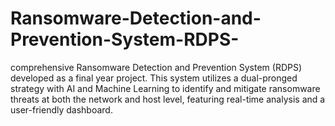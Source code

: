 # Ransomware-Detection-and-Prevention-System-RDPS-
 comprehensive Ransomware Detection and Prevention System (RDPS) developed as a final year project. This system utilizes a dual-pronged strategy with AI and Machine Learning to identify and mitigate ransomware threats at both the network and host level, featuring real-time analysis and a user-friendly dashboard.
